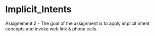 # Implicit_Intents

Assignement 2 - The goal of the assignment is to apply implicit intent concepts and invoke web link & phone calls.

 
